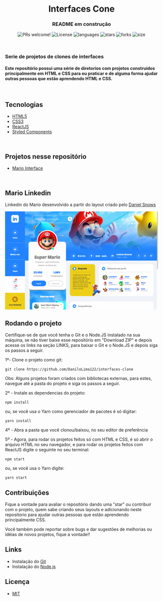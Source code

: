<h1 align="center"> Interfaces Cone</h1>
<h3 align="center"> README em construção</h3>

<p align="center">
 <img src="https://img.shields.io/static/v1?label=PRs&message=welcome&color=5468CE&labelColor=535353" alt="PRs welcome!" />

  <img alt="License" src="https://img.shields.io/static/v1?label=license&message=MIT&color=5468CE&labelColor=535353">

  <img alt="languages" src="https://img.shields.io/github/languages/count/DaniloLima122/interfaces-clone?color=5468CE">

  <img alt="stars" src="https://img.shields.io/github/stars/DaniloLima122/interfaces-clone?color=5468CE">

  <img alt="forks" src="https://img.shields.io/github/forks/DaniloLima122/interfaces-clone?color=5468CE">

  <img alt="size" src="https://img.shields.io/github/repo-size/DaniloLima122/ip-adress-tracker?color=5468CE">

</p>

&nbsp;

### Serie de projetos de clones de interfaces

#### Este repositório possui uma série de diretorios com projetos construídos principalmente em HTML e CSS para eu praticar e de alguma forma ajudar outras pessoas que estão aprendendo HTML e CSS.

&nbsp;

## Tecnologias

- [HTML5]()
- [CSS3]()
- [ReactJS](https://pt-br.reactjs.org/)
- [Styled Components](https://styled-components.com/)

&nbsp;

## Projetos nesse repositório

- [Mario Interface](#mario-interface)

&nbsp;

## Mario Linkedin

Linkedin do Mario desenvolvido a partir do layout criado pelo [Daniel Snows](https://dribbble.com/shots/5768210-Linkedin-Super-Mario-Concept)

![alt](mario.png)

## Rodando o projeto

Certifique-se de que você tenha o Git e o Node.JS instalado na sua máquina, se não tiver baixe esse repositório em "Download ZIP" e depois acesse os links na seção LINKS, para baixar o Git e o Node.JS e depois siga os passos a seguir.

1º- Clone o projeto como git:

```shell
git clone https://github.com/DaniloLima122/interfaces-clone
```

Obs: Alguns projetos foram criados com bibliotecas externas, para estes, navegue até a pasta do projeto e siga os passos a seguir.

2º - Instale as dependencias do projeto:

```shell
npm install
```

ou, se você usa o Yarn como gerenciador de pacotes é só digitar:

```shell
yarn install
```

4º - Abra a pasta que você clonou/baixou, no seu editor de preferência

5º - Agora, para rodar os projetos feitos só com HTML e CSS, é só abrir o arquivo HTML no seu navegador, e para rodar os projetos feitos com ReactJS digite o seguinte no seu terminal:

```shell
npm start
```

ou, se você usa o Yarn digite:

```shell
yarn start
```

## Contribuições

Fique a vontade para avaliar o repositório dando uma "star" ou contribuir com o projeto, quem sabe criando seus layouts e adicionando neste repositorio para ajudar outras pessoas que estão aprendendo principalmente CSS.

Você também pode reportar sobre bugs e dar sugestões de melhorias ou idéias de novos projetos, fique a vontade!!

## Links

- Instalação do [Git](https://git-scm.com/)
- Instalação do [Node.js](https://nodejs.org/en/download/)

## Licença

- [MIT](LICENSE)
